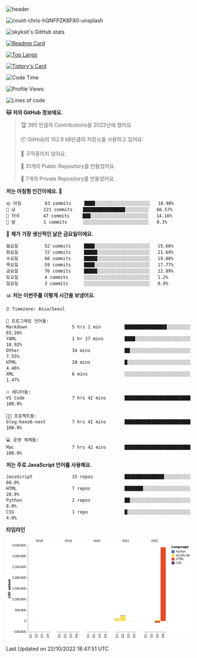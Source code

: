 <!-- Header -->
![header](https://capsule-render.vercel.app/api?type=waving&color=auto&text=Hi%20there👋&textBg=true&animation=twinkling&fontSize=40)

<!-- title image -->
![count-chris-hQNFPZK8F80-unsplash](https://user-images.githubusercontent.com/20593462/186829883-69329c21-f07c-49b2-a545-bfd851b7c943.jpg)

<!-- github stats -->
![skyksit's GitHub stats](https://github-readme-stats.vercel.app/api?username=skyksit&show_icons=true&theme=radical)

[![Readme Card](https://github-readme-stats.vercel.app/api/pin/?username=skyksit&repo=react-native-todo-app-tdd&theme=radical)](https://github.com/skyksit/react-native-todo-app-tdd)

[![Top Langs](https://github-readme-stats.vercel.app/api/top-langs/?username=skyksit&layout=compact&theme=radical)](https://github.com/skyksit/)

[![Tistory's Card](https://github-readme-tistory-card.vercel.app/api/badge?name=skyksit&theme=kakao)](https://github.com/skyksit/)

<!--START_SECTION:waka-->
![Code Time](http://img.shields.io/badge/Code%20Time-64%20hrs%204%20mins-blue)

![Profile Views](http://img.shields.io/badge/Profile%20Views-0-blue)

![Lines of code](https://img.shields.io/badge/%EC%A0%80%EB%8A%94%20%EC%97%AC%ED%83%9C%EA%B9%8C%EC%A7%80%20-4%20Million%20%EC%A4%84%EC%9D%98%20%EC%BD%94%EB%93%9C%EB%A5%BC%20%EC%9E%91%EC%84%B1%ED%96%88%EC%96%B4%EC%9A%94.-blue)

**🐱 저의 GitHub 정보에요.** 

> 🏆 395 만큼의 Contributions을 2022년에 했어요
 > 
> 📦 GitHub의 152.8 kB만큼의 저장소를 사용하고 있어요. 
 > 
> 🚫 구직중이지 않아요.
 > 
> 📜 31개의 Public Repository를 만들었어요. 
 > 
> 🔑 7개의 Private Repository를 만들었어요.  
 > 
**저는 아침형 인간이에요. 🐤** 

```text
🌞 아침         63 commits     ████░░░░░░░░░░░░░░░░░░░░░   18.98% 
🌆 낮　         221 commits    ████████████████░░░░░░░░░   66.57% 
🌃 저녁         47 commits     ███░░░░░░░░░░░░░░░░░░░░░░   14.16% 
🌙 밤　         1 commits      ░░░░░░░░░░░░░░░░░░░░░░░░░   0.3%

```
📅 **제가 가장 생산적인 날은 금요일이에요.** 

```text
월요일          52 commits     ████░░░░░░░░░░░░░░░░░░░░░   15.66% 
화요일          72 commits     █████░░░░░░░░░░░░░░░░░░░░   21.69% 
수요일          66 commits     █████░░░░░░░░░░░░░░░░░░░░   19.88% 
목요일          59 commits     ████░░░░░░░░░░░░░░░░░░░░░   17.77% 
금요일          76 commits     █████░░░░░░░░░░░░░░░░░░░░   22.89% 
토요일          4 commits      ░░░░░░░░░░░░░░░░░░░░░░░░░   1.2% 
일요일          3 commits      ░░░░░░░░░░░░░░░░░░░░░░░░░   0.9%

```


📊 **저는 이번주를 이렇게 시간을 보냈어요.** 

```text
⌚︎ Timezone: Asia/Seoul

💬 프로그래밍 언어들: 
Markdown                 5 hrs 1 min         ████████████████░░░░░░░░░   65.26% 
YAML                     1 hr 27 mins        ████░░░░░░░░░░░░░░░░░░░░░   18.92% 
Other                    34 mins             ██░░░░░░░░░░░░░░░░░░░░░░░   7.55% 
HTML                     20 mins             █░░░░░░░░░░░░░░░░░░░░░░░░   4.46% 
XML                      6 mins              ░░░░░░░░░░░░░░░░░░░░░░░░░   1.47%

🔥 에디터들: 
VS Code                  7 hrs 42 mins       █████████████████████████   100.0%

🐱‍💻 프로젝트들: 
blog-hexo6-next          7 hrs 42 mins       █████████████████████████   100.0%

💻 운영 체제들: 
Mac                      7 hrs 42 mins       █████████████████████████   100.0%

```

**저는 주로 JavaScript 언어를 사용해요.** 

```text
JavaScript               15 repos            ███████████████░░░░░░░░░░   60.0% 
HTML                     7 repos             ███████░░░░░░░░░░░░░░░░░░   28.0% 
Python                   2 repos             ██░░░░░░░░░░░░░░░░░░░░░░░   8.0% 
CSS                      1 repo              █░░░░░░░░░░░░░░░░░░░░░░░░   4.0%

```


**타임라인**

![Chart not found](https://raw.githubusercontent.com/skyksit/skyksit/main/charts/bar_graph.png) 


 Last Updated on 22/10/2022 18:47:51 UTC
<!--END_SECTION:waka-->

<!--
**skyksit/skyksit** is a ✨ _special_ ✨ repository because its `README.md` (this file) appears on your GitHub profile.

Here are some ideas to get you started:

- 🔭 I’m currently working on ...
- 🌱 I’m currently learning ...
- 👯 I’m looking to collaborate on ...
- 🤔 I’m looking for help with ...
- 💬 Ask me about ...
- 📫 How to reach me: ...
- 😄 Pronouns: ...
- ⚡ Fun fact: ...
-->
